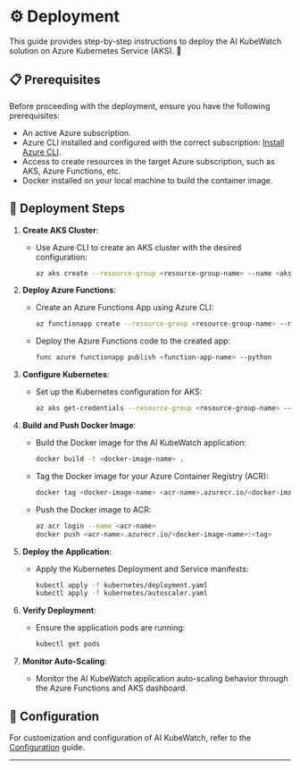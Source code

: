# ⚙️ Deployment

This guide provides step-by-step instructions to deploy the AI KubeWatch solution on Azure Kubernetes Service (AKS). 🚀

## 📋 Prerequisites

Before proceeding with the deployment, ensure you have the following prerequisites:

- An active Azure subscription.
- Azure CLI installed and configured with the correct subscription: [Install Azure CLI](https://docs.microsoft.com/en-us/cli/azure/install-azure-cli).
- Access to create resources in the target Azure subscription, such as AKS, Azure Functions, etc.
- Docker installed on your local machine to build the container image.

## 🚀 Deployment Steps

1. **Create AKS Cluster**:
   - Use Azure CLI to create an AKS cluster with the desired configuration:
     ```bash
     az aks create --resource-group <resource-group-name> --name <aks-cluster-name> --node-count <node-count> --node-vm-size <vm-size> --enable-addons monitoring --generate-ssh-keys
     ```

2. **Deploy Azure Functions**:
   - Create an Azure Functions App using Azure CLI:
     ```bash
     az functionapp create --resource-group <resource-group-name> --name <function-app-name> --storage-account <storage-account-name> --consumption-plan-location <region>
     ```
   - Deploy the Azure Functions code to the created app:
     ```bash
     func azure functionapp publish <function-app-name> --python
     ```

3. **Configure Kubernetes**:
   - Set up the Kubernetes configuration for AKS:
     ```bash
     az aks get-credentials --resource-group <resource-group-name> --name <aks-cluster-name>
     ```

4. **Build and Push Docker Image**:
   - Build the Docker image for the AI KubeWatch application:
     ```bash
     docker build -t <docker-image-name> .
     ```
   - Tag the Docker image for your Azure Container Registry (ACR):
     ```bash
     docker tag <docker-image-name> <acr-name>.azurecr.io/<docker-image-name>:<tag>
     ```
   - Push the Docker image to ACR:
     ```bash
     az acr login --name <acr-name>
     docker push <acr-name>.azurecr.io/<docker-image-name>:<tag>
     ```

5. **Deploy the Application**:
   - Apply the Kubernetes Deployment and Service manifests:
     ```bash
     kubectl apply -f kubernetes/deployment.yaml
     kubectl apply -f kubernetes/autoscaler.yaml
     ```

6. **Verify Deployment**:
   - Ensure the application pods are running:
     ```bash
     kubectl get pods
     ```

7. **Monitor Auto-Scaling**:
   - Monitor the AI KubeWatch application auto-scaling behavior through the Azure Functions and AKS dashboard.

## 📄 Configuration

For customization and configuration of AI KubeWatch, refer to the [Configuration](config/config.md) guide.

---
